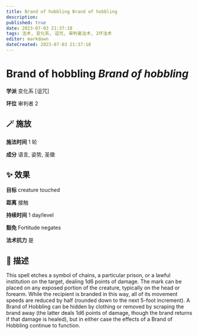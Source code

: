 ```yaml
---
title: Brand of hobbling Brand of hobbling
description: 
published: true
date: 2023-07-03 21:37:18
tags: 法术, 变化系, 诅咒, 审判者法术, 2环法术
editor: markdown
dateCreated: 2023-07-03 21:37:18
---
```


# **Brand of hobbling** *Brand of hobbling*

**学派** 变化系 \[诅咒\] 

**环位** 审判者 2

## 🪄 施放

**施法时间** 1 轮

**成分** 语言, 姿势, 圣徽

## ✨ 效果 

**目标** creature touched 

**距离** 接触  

**持续时间** 1 day/level 

**豁免** Fortitude negates

**法术抗力** 是

## 📖 描述

This spell etches a symbol of chains, a particular prison, or a lawful institution on the target, dealing 1d6 points of damage. The mark can be placed on any exposed portion of the creature, typically on the head or forearm. While the recipient is branded in this way, all of its movement speeds are reduced by half (rounded down to the next 5-foot increment). A Brand of Hobbling can be hidden by clothing or removed by scraping the brand away (the latter deals 1d6 points of damage, though the brand returns if that damage is healed), but in either case the effects of a Brand of Hobbling continue to function.
    